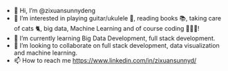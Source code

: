 - 👋 Hi, I’m @zixuansunnydeng
- 👀 I’m interested in playing guitar/ukulele 🎸, reading books 📚, taking care of cats 🐈, big data, Machine Learning and of course coding 👩🏻‍💻! 
- 🌱 I’m currently learning Big Data Development, full stack development. 
- 💞️ I’m looking to collaborate on full stack development, data visualization and machine learning.
- 📫 How to reach me https://www.linkedin.com/in/zixuansunnyd/

<!---
zixuansunnydeng/zixuansunnydeng is a ✨ special ✨ repository because its `README.md` (this file) appears on your GitHub profile.
You can click the Preview link to take a look at your changes.
--->
